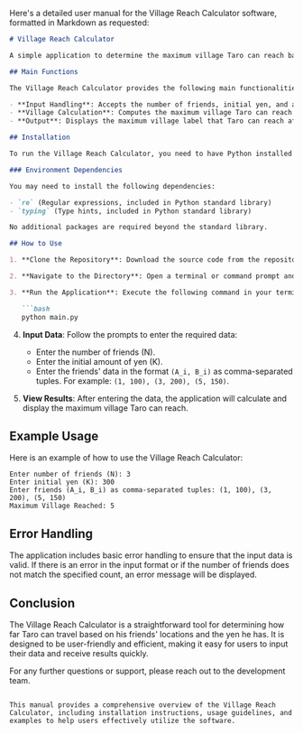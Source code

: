 Here's a detailed user manual for the Village Reach Calculator software, formatted in Markdown as requested:

```markdown
# Village Reach Calculator

A simple application to determine the maximum village Taro can reach based on his friends' locations and the yen he has.

## Main Functions

The Village Reach Calculator provides the following main functionalities:

- **Input Handling**: Accepts the number of friends, initial yen, and a list of friends with their respective village locations and yen contributions.
- **Village Calculation**: Computes the maximum village Taro can reach by iterating through friends in the order of their village locations.
- **Output**: Displays the maximum village label that Taro can reach after visiting all possible friends.

## Installation

To run the Village Reach Calculator, you need to have Python installed on your machine. You can download Python from [python.org](https://www.python.org/downloads/).

### Environment Dependencies

You may need to install the following dependencies:

- `re` (Regular expressions, included in Python standard library)
- `typing` (Type hints, included in Python standard library)

No additional packages are required beyond the standard library.

## How to Use

1. **Clone the Repository**: Download the source code from the repository where the Village Reach Calculator is hosted.

2. **Navigate to the Directory**: Open a terminal or command prompt and navigate to the directory containing the `main.py` and `village_logic.py` files.

3. **Run the Application**: Execute the following command in your terminal:

   ```bash
   python main.py
   ```

4. **Input Data**: Follow the prompts to enter the required data:
   - Enter the number of friends (N).
   - Enter the initial amount of yen (K).
   - Enter the friends' data in the format `(A_i, B_i)` as comma-separated tuples. For example: `(1, 100), (3, 200), (5, 150)`.

5. **View Results**: After entering the data, the application will calculate and display the maximum village Taro can reach.

## Example Usage

Here is an example of how to use the Village Reach Calculator:

```plaintext
Enter number of friends (N): 3
Enter initial yen (K): 300
Enter friends (A_i, B_i) as comma-separated tuples: (1, 100), (3, 200), (5, 150)
Maximum Village Reached: 5
```

## Error Handling

The application includes basic error handling to ensure that the input data is valid. If there is an error in the input format or if the number of friends does not match the specified count, an error message will be displayed.

## Conclusion

The Village Reach Calculator is a straightforward tool for determining how far Taro can travel based on his friends' locations and the yen he has. It is designed to be user-friendly and efficient, making it easy for users to input their data and receive results quickly.

For any further questions or support, please reach out to the development team.
```

This manual provides a comprehensive overview of the Village Reach Calculator, including installation instructions, usage guidelines, and examples to help users effectively utilize the software.
